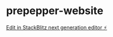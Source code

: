 # prepepper-website

[Edit in StackBlitz next generation editor ⚡️](https://stackblitz.com/~/github.com/arpit24sahu/prepepper-website)